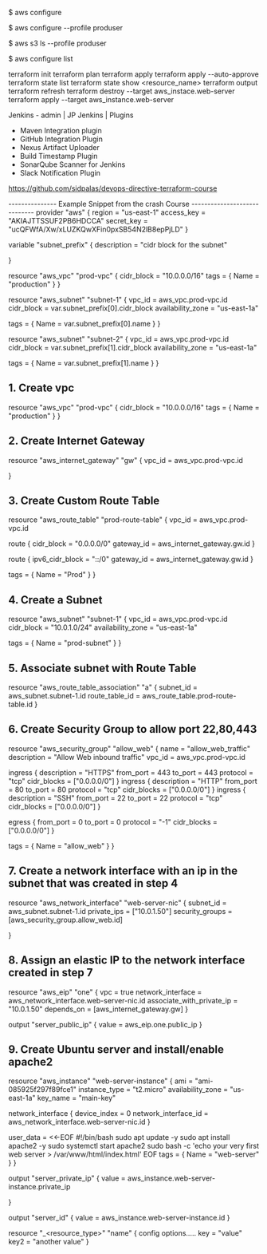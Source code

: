 $ aws configure

$ aws configure --profile produser

$ aws s3 ls --profile produser

$ aws configure list

terraform init 
terraform plan 
terraform apply 
terraform apply --auto-approve 
terraform state list 
terraform state show <resource_name>
terraform output 
terraform refresh
terraform destroy --target aws_instace.web-server
terraform apply --target aws_instance.web-server 


Jenkins - admin | JP
Jenkins | Plugins 
  - Maven Integration plugin
  - GitHub Integration Plugin
  - Nexus Artifact Uploader
  - Build Timestamp Plugin
  - SonarQube Scanner for Jenkins
  - Slack Notification Plugin






https://github.com/sidpalas/devops-directive-terraform-course


--------------- Example Snippet from the crash Course -----------------------------
provider "aws" {
  region     = "us-east-1"
  access_key = "AKIAJTTSSUF2PB6HDCCA"
  secret_key = "ucQFWfA/Xw/xLUZKQwXFin0pxSB54N2lB8epPjLD"
}

variable "subnet_prefix" {
  description = "cidr block for the subnet"

}



resource "aws_vpc" "prod-vpc" {
  cidr_block = "10.0.0.0/16"
  tags = {
    Name = "production"
  }
}

resource "aws_subnet" "subnet-1" {
  vpc_id            = aws_vpc.prod-vpc.id
  cidr_block        = var.subnet_prefix[0].cidr_block
  availability_zone = "us-east-1a"

  tags = {
    Name = var.subnet_prefix[0].name
  }
}

resource "aws_subnet" "subnet-2" {
  vpc_id            = aws_vpc.prod-vpc.id
  cidr_block        = var.subnet_prefix[1].cidr_block
  availability_zone = "us-east-1a"

  tags = {
    Name = var.subnet_prefix[1].name
  }
}


## 1. Create vpc

 resource "aws_vpc" "prod-vpc" {
   cidr_block = "10.0.0.0/16"
   tags = {
     Name = "production"
   }
 }

## 2. Create Internet Gateway

 resource "aws_internet_gateway" "gw" {
   vpc_id = aws_vpc.prod-vpc.id


 }
## 3. Create Custom Route Table

 resource "aws_route_table" "prod-route-table" {
   vpc_id = aws_vpc.prod-vpc.id

   route {
     cidr_block = "0.0.0.0/0"
     gateway_id = aws_internet_gateway.gw.id
   }

   route {
     ipv6_cidr_block = "::/0"
     gateway_id      = aws_internet_gateway.gw.id
   }

   tags = {
     Name = "Prod"
   }
 }

## 4. Create a Subnet 

 resource "aws_subnet" "subnet-1" {
   vpc_id            = aws_vpc.prod-vpc.id
   cidr_block        = "10.0.1.0/24"
   availability_zone = "us-east-1a"

   tags = {
     Name = "prod-subnet"
   }
 }

## 5. Associate subnet with Route Table
 resource "aws_route_table_association" "a" {
   subnet_id      = aws_subnet.subnet-1.id
   route_table_id = aws_route_table.prod-route-table.id
 }
## 6. Create Security Group to allow port 22,80,443
 resource "aws_security_group" "allow_web" {
   name        = "allow_web_traffic"
   description = "Allow Web inbound traffic"
   vpc_id      = aws_vpc.prod-vpc.id

   ingress {
     description = "HTTPS"
     from_port   = 443
     to_port     = 443
     protocol    = "tcp"
     cidr_blocks = ["0.0.0.0/0"]
   }
   ingress {
     description = "HTTP"
     from_port   = 80
     to_port     = 80
     protocol    = "tcp"
     cidr_blocks = ["0.0.0.0/0"]
   }
   ingress {
     description = "SSH"
     from_port   = 22
     to_port     = 22
     protocol    = "tcp"
     cidr_blocks = ["0.0.0.0/0"]
   }

   egress {
     from_port   = 0
     to_port     = 0
     protocol    = "-1"
     cidr_blocks = ["0.0.0.0/0"]
   }

   tags = {
     Name = "allow_web"
   }
 }

## 7. Create a network interface with an ip in the subnet that was created in step 4

 resource "aws_network_interface" "web-server-nic" {
   subnet_id       = aws_subnet.subnet-1.id
   private_ips     = ["10.0.1.50"]
   security_groups = [aws_security_group.allow_web.id]

 }
## 8. Assign an elastic IP to the network interface created in step 7

 resource "aws_eip" "one" {
   vpc                       = true
   network_interface         = aws_network_interface.web-server-nic.id
   associate_with_private_ip = "10.0.1.50"
   depends_on                = [aws_internet_gateway.gw]
 }

 output "server_public_ip" {
   value = aws_eip.one.public_ip
 }

## 9. Create Ubuntu server and install/enable apache2

 resource "aws_instance" "web-server-instance" {
   ami               = "ami-085925f297f89fce1"
   instance_type     = "t2.micro"
   availability_zone = "us-east-1a"
   key_name          = "main-key"

   network_interface {
     device_index         = 0
     network_interface_id = aws_network_interface.web-server-nic.id
   }

   user_data = <<-EOF
                 #!/bin/bash
                 sudo apt update -y
                 sudo apt install apache2 -y
                 sudo systemctl start apache2
                 sudo bash -c 'echo your very first web server > /var/www/html/index.html'
                 EOF
   tags = {
     Name = "web-server"
   }
 }



 output "server_private_ip" {
   value = aws_instance.web-server-instance.private_ip

 }

 output "server_id" {
   value = aws_instance.web-server-instance.id
 }


 resource "<provider>_<resource_type>" "name" {
     config options.....
     key = "value"
     key2 = "another value"
 }

